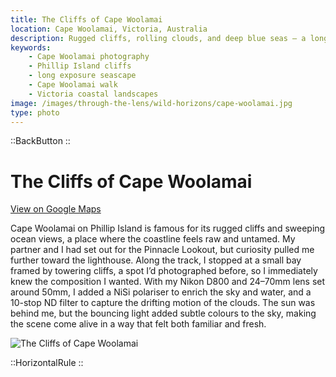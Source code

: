 ```yaml
---
title: The Cliffs of Cape Woolamai
location: Cape Woolamai, Victoria, Australia
description: Rugged cliffs, rolling clouds, and deep blue seas — a long exposure at Cape Woolamai captures the wild beauty of Phillip Island’s coastline.
keywords:
    - Cape Woolamai photography
    - Phillip Island cliffs
    - long exposure seascape
    - Cape Woolamai walk
    - Victoria coastal landscapes
image: /images/through-the-lens/wild-horizons/cape-woolamai.jpg
type: photo
---
```


::BackButton
::

# The Cliffs of Cape Woolamai

<a href="https://www.google.com/maps/search/?api=1&query=Cape+Woolamai,+Victoria,+Australia" target="_blank" rel="noopener noreferrer">View on Google Maps</a>

Cape Woolamai on Phillip Island is famous for its rugged cliffs and sweeping ocean views, a place where the coastline feels raw and untamed. My partner and I had set out for the Pinnacle Lookout, but curiosity pulled me further toward the lighthouse. Along the track, I stopped at a small bay framed by towering cliffs, a spot I’d photographed before, so I immediately knew the composition I wanted. With my Nikon D800 and 24–70mm lens set around 50mm, I added a NiSi polariser to enrich the sky and water, and a 10-stop ND filter to capture the drifting motion of the clouds. The sun was behind me, but the bouncing light added subtle colours to the sky, making the scene come alive in a way that felt both familiar and fresh.

![The Cliffs of Cape Woolamai](/images/through-the-lens/wild-horizons/cape-woolamai.jpg)

<div class="mb-8"></div>

::HorizontalRule
::

